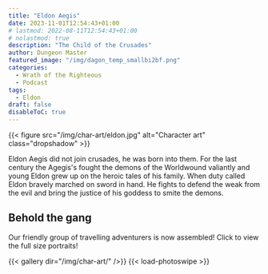 ```yaml
---
title: "Eldon Aegis"
date: 2023-11-01T12:54:43+01:00
# lastmod: 2022-08-11T12:54:43+01:00
# nolastmod: true
description: "The Child of the Crusades"
author: Dungeon Master
featured_image: "/img/dagon_temp_smallbi2bf.png"
categories:
  - Wrath of the Righteous
  - Podcast
tags:
  - Eldon
draft: false
disableToC: true
---
```


{{< figure src="/img/char-art/eldon.jpg" alt="Character art" class="dropshadow" >}}

Eldon Aegis did not join crusades, he was born into them. For the last century the Agegis's fought the demons of the Worldwound valiantly and young Eldon grew up on the heroic tales of his family.
When duty called Eldon bravely marched on sword in hand. He fights to defend the weak from the evil and bring the justice of his goddess to smite the demons.

## Behold the gang
Our friendly group of travelling adventurers is now assembled! Click to view the full size portraits!

{{< gallery dir="/img/char-art/" />}}
{{< load-photoswipe >}}
